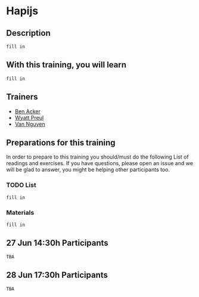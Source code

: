Hapijs
=====================


## Description

`fill in`

## With this training, you will learn

`fill in`

## Trainers

* [Ben Acker]()
* [Wyatt Preul]()
* [Van Nguyen]()

## Preparations for this training

In order to prepare to this training you should/must do the following List of readings and exercises. If you have questions, please open an issue and we will be glad to answer, you might be helping other participants too.

### TODO List

`fill in`

### Materials

`fill in`

## 27 Jun 14:30h Participants

`TBA`

## 28 Jun 17:30h Participants

`TBA`
